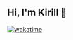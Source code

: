 ## Hi, I'm Kirill 👋

[![wakatime](https://wakatime.com/badge/user/1edd7940-aa59-4ec8-8912-6cdd29b48875.svg)](https://wakatime.com/@1edd7940-aa59-4ec8-8912-6cdd29b48875)
<!--
**kirillaowens/kirillaowens** is a ✨ _special_ ✨ repository because its `README.md` (this file) appears on your GitHub profile.

- I’m currently working on website for a clothing store
- I’m currently learning ...
- Ask me about ...
- How to reach me: ...
-->
